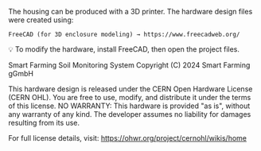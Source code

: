The housing can be produced with a 3D printer. The hardware design files were created using:

    FreeCAD (for 3D enclosure modeling) → https://www.freecadweb.org/

💡 To modify the hardware, install FreeCAD, then open the project files.

Smart Farming Soil Monitoring System
Copyright (C) 2024 Smart Farming gGmbH

This hardware design is released under the CERN Open Hardware License (CERN OHL).
You are free to use, modify, and distribute it under the terms of this license.
NO WARRANTY: This hardware is provided "as is", without any warranty of any kind.
The developer assumes no liability for damages resulting from its use.

For full license details, visit: https://ohwr.org/project/cernohl/wikis/home

